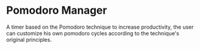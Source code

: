 # Pomodoro Manager

A timer based on the Pomodoro technique to increase productivity, the user can customize his own pomodoro cycles according to the technique's original principles.
